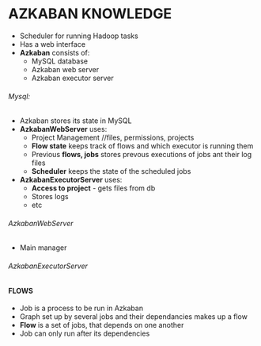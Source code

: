 # AZKABAN KNOWLEDGE

* Scheduler for running Hadoop tasks
* Has a web interface
* **Azkaban** consists of:
  * MySQL database
  * Azkaban web server
  * Azkaban executor server
  
###### Mysql:
* Azkaban stores its state in MySQL
* **AzkabanWebServer** uses:
  * Project Management //files, permissions, projects
  * **Flow state** keeps track of flows and which executor is running them
  * Previous **flows, jobs** stores prevous executions of jobs ant their log files
  * **Scheduler** keeps the state of the scheduled jobs
* **AzkabanExecutorServer** uses:
  * **Access to project** - gets files from db
  * Stores logs
  * etc
  
###### AzkabanWebServer

* Main manager

###### AzkabanExecutorServer

#### FLOWS
* Job is a process to be run in Azkaban
* Graph set up by several jobs and their dependancies makes up a flow
* **Flow** is a set of jobs, that depends on one another
* Job can only run after its dependencies


